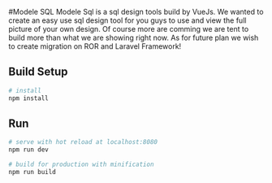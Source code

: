 
#Modele SQL
Modele Sql is a sql design tools build by VueJs. We wanted to create an easy use sql design tool for you guys to use and view the full picture of your own design. Of course more are comming we are 
tent to build more than what we are showing right now. As for future plan we wish to create migration on ROR and Laravel Framework!    

## Build Setup

``` bash
# install 
npm install
```

## Run
``` bash
# serve with hot reload at localhost:8080
npm run dev

# build for production with minification
npm run build
```  